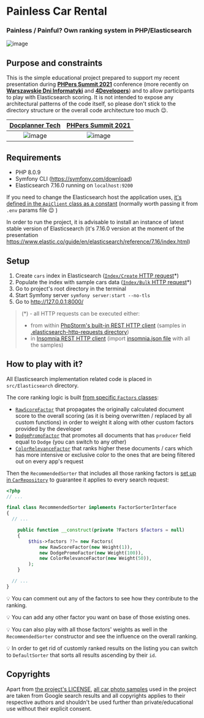 # Painless Car Rental
### Painless / Painful? Own ranking system in PHP/Elasticsearch
![image](https://user-images.githubusercontent.com/36886649/145262691-59852b28-141a-4d1a-ac9c-73bd1e5b00bf.png)

## Purpose and constraints
This is the simple educational project prepared to support my recent presentation during [**PHPers Summit 2021**](https://2021.summit.phpers.pl/pl/) conference (more recently on [**Warszawskie Dni Informatyki**](https://warszawskiedniinformatyki.pl/) and [**4Developers**](https://4developers.org.pl/bio_online_2022/#id=48004)) and to allow participants to play with Elasticsearch scoring. It is not intended to expose any architectural patterns of the code itself, so please don't stick to the directory structure or the overall code architecture too much 😉.

| [Docplanner Tech](https://docplanner.tech) | [PHPers Summit 2021](https://2021.summit.phpers.pl/pl/) |
| :---:         |     :---:      |
| ![image](https://user-images.githubusercontent.com/36886649/135843518-9d4b2ec1-32dc-4226-a63c-b173d9b0706e.png) | ![image](https://user-images.githubusercontent.com/36886649/135534953-338af09d-d2c6-43ee-9407-137253cc4e13.png) |

## Requirements
- PHP 8.0.9
- Symfony CLI (https://symfony.com/download)
- Elasticsearch 7.16.0 running on `localhost:9200`

If you need to change the Elasticsearch host the application uses, [it's defined in the `ApiClient` class as a constant](https://github.com/lrynek/phpers-2021/blob/b4a8431ffd73c7417b00d6428ef491c91b45960f/src/Elasticsearch/Service/ApiClient.php#L14) (normally worth passing it from `.env` params file 😉 )

In order to run the project, it is advisable to install an instance of latest stable version of Elasticsearch (it's 7.16.0 version at the moment of the presentation https://www.elastic.co/guide/en/elasticsearch/reference/7.16/index.html)

## Setup
1. Create `cars` index in Elasticsearch ([`Index/Create` HTTP request](https://github.com/lrynek/phpers-2021/blob/main/.elasticsearch-http-requests/Index/Create.http)*)
2. Populate the index with sample cars data ([`Index/Bulk` HTTP request](https://github.com/lrynek/phpers-2021/blob/main/.elasticsearch-http-requests/Index/Bulk.http)*)
3. Go to project's root directory in the terminal
4. Start Symfony server `symfony server:start --no-tls`
5. Go to http://127.0.0.1:8000/

>(*) - all HTTP requests can be executed either:
>- from within [PhpStorm's built-in REST HTTP client](https://www.jetbrains.com/help/phpstorm/http-client-in-product-code-editor.html) (samples in [.elasticsearch-http-requests directory](https://github.com/lrynek/phpers-2021/blob/main/.elasticsearch-http-requests))
>- in [Insomnia REST HTTP client](https://insomnia.rest/) (import [insomnia.json file](https://github.com/lrynek/phpers-2021/blob/main/insomnia.json) with all the samples)

## How to play with it?
All Elasticsearch implementation related code is placed in `src/Elasticsearch` directory.

The core ranking logic is built [from specific `Factors` classes](https://github.com/lrynek/phpers-2021/tree/main/src/Elasticsearch/ValueObject/Factor):
- [`RawScoreFactor`](https://github.com/lrynek/phpers-2021/blob/main/src/Elasticsearch/ValueObject/Factor/RawScoreFactor.php) that propagates the originally calculated document score to the overall scoring (as it is being overwritten / replaced by all custom functions) in order to weight it along with other custom factors provided by the developer
- [`DodgePromoFactor`](https://github.com/lrynek/phpers-2021/blob/main/src/Elasticsearch/ValueObject/Factor/DodgePromoFactor.php) that promotes all documents that has `producer` field equal to `Dodge` (you can switch to any other)
- [`ColorRelevanceFactor`](https://github.com/lrynek/phpers-2021/blob/main/src/Elasticsearch/ValueObject/Factor/ColorRelevanceFactor.php) that ranks higher these documents / cars which has more intensive or exclusive color to the ones that are being filtered out on every app's request

Then the `RecommendedSorter` that includes all those ranking factors is [set up in `CarRepository`](https://github.com/lrynek/phpers-2021/blob/b4a8431ffd73c7417b00d6428ef491c91b45960f/src/Elasticsearch/Repository/CarRepository.php#L32) to guarantee it applies to every search request:

```php
<?php
// ...

final class RecommendedSorter implements FactorSorterInterface
{
  // ...

	public function __construct(private ?Factors $factors = null)
	{
		$this->factors ??= new Factors(
			new RawScoreFactor(new Weight(1)),
			new DodgePromoFactor(new Weight(100)),
			new ColorRelevanceFactor(new Weight(50)),
		);
	}

  // ...
}
```

💡 You can comment out any of the factors to see how they contribute to the ranking.

💡 You can add any other factor you want on base of those existing ones.

💡 You can also play with all those factors' weights as well in the `RecommendedSorter` constructor and see the influence on the overall ranking.

💡 In order to get rid of customly ranked results on the listing you can switch to `DefaultSorter` that sorts all results ascending by their `id`.

## Copyrights
Apart from [the project's LICENSE](https://github.com/lrynek/phpers-2021/blob/main/LICENSE), [all car photo samples](https://github.com/lrynek/phpers-2021/tree/main/public/images/cars) used in the project are taken from Google search results and all copyrights applies to their respective authors and shouldn't be used further than private/educational use without their explicit consent.
